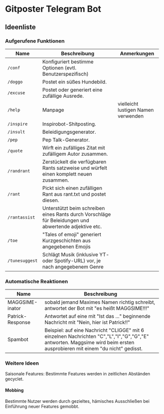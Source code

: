 # Gitposter Telegram Bot

## Ideenliste

### Aufgerufene Funktionen

| Name | Beschreibung | Anmerkungen |
|---|---|---|
| `/conf` | Konfiguriert bestimme Optionen (evtl. Benutzerspezifisch) | |
| `/doggo` | Postet ein süßes Hundebild. | |
| `/excuse` | Postet oder generiert eine zufällige Ausrede. | | 
| `/help` | Manpage | vielleicht lustigen Namen verwenden |
| `/inspire` | Inspirobot-Shitposting. | |
| `/insult` | Beleidigungsgenerator. | |
| `/pep` | Pep Talk-Generator. | |
| `/quote` | Wirft ein zufälliges Zitat mit zufälligem Autor zusammen. | |
| `/randrant` | Zerstückelt die verfügbaren Rants satzweise und würfelt einen komplett neuen zusammen. | |
| `/rant` | Pickt sich einen zufälligen Rant aus rant.txt und postet diesen. | |
| `/rantassist` | Unterstützt beim schreiben eines Rants durch Vorschläge für Beleidungen und abwertende adjektive etc. | |
| `/toe` | "Tales of emoji" generiert Kurzgeschichten aus angegebenen Emojis | |
| `/tunesuggest` | Schlägt Musik (inklusive YT- oder Spotify-URL) vor, je nach angegebenem Genre | |

### Automatische Reaktionen

| Name | Beschreibung |
|---|---|
| MAGGSIME-inator | sobald jemand Maximes Namen richtig schreibt, antwortet der Bot mit "es heißt MAGGSIME!!!" |
| Patrick-Response | Antwortet auf eine mit "Ist das ..." beginnende Nachricht mit "Nein, hier ist Patrick!!" |
| Spambot | Beispiel: auf eine Nachricht "CLIGGE" mit 6 einzelnen Nachrichten "C","L","I","G","G","E" antworten. Maggsime wird beim ersten ausprobieren mit einem "du nicht" gedisst.

### Weitere Ideen

Saisonale Features: Bestimmte Features werden in zeitlichen Abständen gecyclet.

#### Mobbing

Bestimmte Nutzer werden durch gezieltes, hämisches Ausschließen bei Einführung neuer Features gemobbt.
